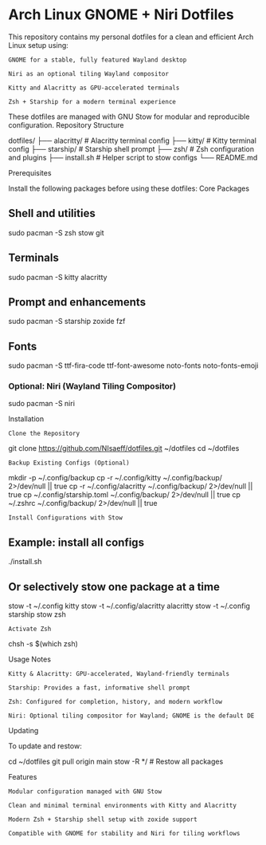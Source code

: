 # Arch Linux GNOME + Niri Dotfiles

This repository contains my personal dotfiles for a clean and efficient Arch Linux setup using:

    GNOME for a stable, fully featured Wayland desktop

    Niri as an optional tiling Wayland compositor

    Kitty and Alacritty as GPU-accelerated terminals

    Zsh + Starship for a modern terminal experience

These dotfiles are managed with GNU Stow for modular and reproducible configuration.
Repository Structure

dotfiles/
├── alacritty/        # Alacritty terminal config
├── kitty/            # Kitty terminal config
├── starship/         # Starship shell prompt
├── zsh/              # Zsh configuration and plugins
├── install.sh        # Helper script to stow configs
└── README.md

Prerequisites

Install the following packages before using these dotfiles:
Core Packages

## Shell and utilities
sudo pacman -S zsh stow git

## Terminals
sudo pacman -S kitty alacritty

## Prompt and enhancements
sudo pacman -S starship zoxide fzf

## Fonts
sudo pacman -S ttf-fira-code ttf-font-awesome noto-fonts noto-fonts-emoji

### Optional: Niri (Wayland Tiling Compositor)

sudo pacman -S niri

Installation

    Clone the Repository

git clone https://github.com/NIsaeff/dotfiles.git ~/dotfiles
cd ~/dotfiles

    Backup Existing Configs (Optional)

mkdir -p ~/.config/backup
cp -r ~/.config/kitty ~/.config/backup/ 2>/dev/null || true
cp -r ~/.config/alacritty ~/.config/backup/ 2>/dev/null || true
cp ~/.config/starship.toml ~/.config/backup/ 2>/dev/null || true
cp ~/.zshrc ~/.config/backup/ 2>/dev/null || true

    Install Configurations with Stow

## Example: install all configs
./install.sh

## Or selectively stow one package at a time
stow -t ~/.config kitty
stow -t ~/.config/alacritty alacritty
stow -t ~/.config starship
stow zsh

    Activate Zsh

chsh -s $(which zsh)

Usage Notes

    Kitty & Alacritty: GPU-accelerated, Wayland-friendly terminals

    Starship: Provides a fast, informative shell prompt

    Zsh: Configured for completion, history, and modern workflow

    Niri: Optional tiling compositor for Wayland; GNOME is the default DE

Updating

To update and restow:

cd ~/dotfiles
git pull origin main
stow -R */      # Restow all packages

Features

    Modular configuration managed with GNU Stow

    Clean and minimal terminal environments with Kitty and Alacritty

    Modern Zsh + Starship shell setup with zoxide support

    Compatible with GNOME for stability and Niri for tiling workflows
